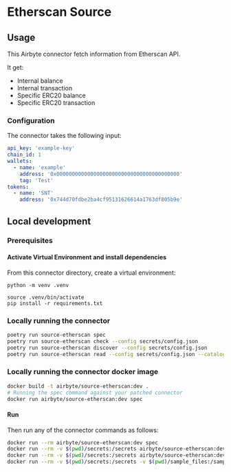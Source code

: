 # Etherscan Source

## Usage

This Airbyte connector fetch information from Etherscan API.

It get:
* Internal balance
* Internal transaction
* Specific ERC20 balance
* Specific ERC20 transaction

### Configuration

The connector takes the following input:

```yaml
api_key: 'example-key'
chain_id: 1
wallets:
  - name: 'example'
    address: '0x0000000000000000000000000000000000000000'
    tag: 'Test'
tokens:
  - name: 'SNT'
    address: '0x744d70fdbe2ba4cf95131626614a1763df805b9e'
```

## Local development

### Prerequisites

#### Activate Virtual Environment and install dependencies
From this connector directory, create a virtual environment:
```
python -m venv .venv
```
```
source .venv/bin/activate
pip install -r requirements.txt
```

### Locally running the connector
```bash
poetry run source-etherscan spec
poetry run source-etherscan check --config secrets/config.json
poetry run source-etherscan discover --config secrets/config.json
poetry run source-etherscan read --config secrets/config.json --catalog sample_files/configured_catalog.json
```

### Locally running the connector docker image

```bash
docker build -t airbyte/source-etherscan:dev .
# Running the spec command against your patched connector
docker run airbyte/source-etherscan:dev spec
```

#### Run
Then run any of the connector commands as follows:
```bash
docker run --rm airbyte/source-etherscan:dev spec
docker run --rm -v $(pwd)/secrets:/secrets airbyte/source-etherscan:dev check --config /secrets/config.json
docker run --rm -v $(pwd)/secrets:/secrets airbyte/source-etherscan:dev discover --config /secrets/config.json
docker run --rm -v $(pwd)/secrets:/secrets -v $(pwd)/sample_files:/sample_files airbyte/source-etherscan:dev read --config /secrets/config.json --catalog /sample_files/configured_catalog.json
```
